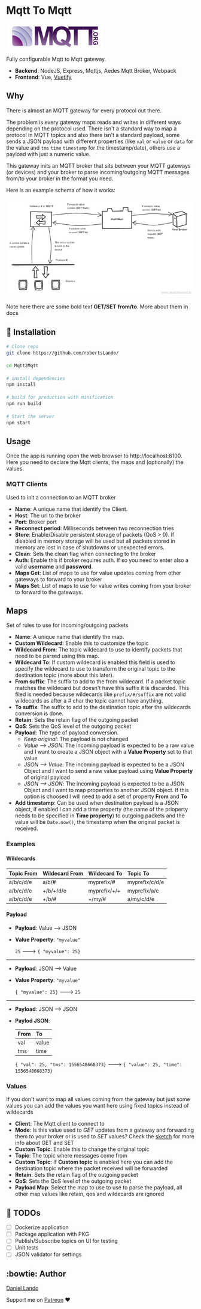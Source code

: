 # Mqtt To Mqtt

![MQTT](images/MQTT-Logo.png)

Fully configurable Mqtt to Mqtt gateway.

- **Backend**: NodeJS, Express, Mqttjs, Aedes Mqtt Broker, Webpack
- **Frontend**: Vue, [Vuetify](https://github.com/vuetifyjs/vuetify)

## Why

There is almost an MQTT gateway for every protocol out there.

The problem is every gateway maps reads and writes in different ways depending on the protocol used. There isn't a standard way to map a protocol in MQTT topics and also there isn't a standard payload, some sends a JSON payload with different properties (like `val` or `value` or `data` for the value and `tms` `time` `timestamp` for the timestamp/date), others use a payload with just a numeric value.

This gateway inits an MQTT broker that sits between your MQTT gateways (or devices) and your broker to parse incoming/outgoing MQTT messages from/to your broker in the format you need.

Here is an example schema of how it works:

![Diagram](images/sketch_diagram.png)

Note here there are some bold text **GET/SET** **from/to**. More about them in docs

## :electric_plug: Installation

``` bash
# Clone repo
git clone https://github.com/robertsLando/

cd Mqtt2Mqtt

# install dependencies
npm install

# build for production with minification
npm run build

# Start the server
npm start
```

## Usage

Once the app is running open the web browser to http://localhost:8100. Here you need to declare the Mqtt clients, the maps and (optionally) the values.

### MQTT Clients

Used to init a connection to an MQTT broker

- **Name**: A unique name that identify the Client.
- **Host**: The url to the broker
- **Port**: Broker port
- **Reconnect period**: Milliseconds between two reconnection tries
- **Store**: Enable/Disable persistent storage of packets (QoS > 0). If disabled in memory storage will be used but all packets stored in memory are lost in case of shutdowns or unexpected errors.
- **Clean**: Sets the clean flag when connecting to the broker
- **Auth**: Enable this if broker requires auth. If so you need to enter also a valid **username** and **password**.
- **Maps Get**: List of maps to use for value updates coming from other gateways to forward to your broker
- **Maps Set**: List of maps to use for value writes coming from your broker to forward to the gateways.

## Maps

Set of rules to use for incoming/outgoing packets

- **Name**: A unique name that identify the map.
- **Custom Wildecard**: Enable this to customize the topic
- **Wildecard From**: The topic wildecard to use to identify packets that need to be parsed using this map.
- **Wildecard To**: If custom wildecard is enabled this field is used to specify the wildecard to use to transform the original topic to the destination topic (more about this later).
- **From suffix**: The suffix to add to the from wildecard. If a packet topic matches the wildecard but doesn't have this suffix it is discarded. This filed is needed because wildecards like `prefix/#/suffix` are not valid wildecards as after a # char the topic cannot have anything.
- **To suffix**: The suffix to add to the destination topic after the wildecards conversion is done.
- **Retain**: Sets the retain flag of the outgoing packet
- **QoS**: Sets the QoS level of the outgoing packet
- **Payload**: The type of payload conversion.
  - *Keep original*: The payload is not changed
  - *Value --> JSON*: The incoming payload is expected to be a raw value and I want to create a JSON object with a **Value Property** set to that value
  - *JSON --> Value*: The incoming payload is expected to be a JSON Object and I want to send a raw value payload using **Value Property** of original payload
  - *JSON --> JSON*: The incoming payload is expected to be a JSON Object and I want to map properties to another JSON object. If this option is choosed I will need to add a set of property **From** and **To**
- **Add timestamp**: Can be used when destination payload is a JSON object, if enabled I can add a time property (the name of the prioperty needs to be specified in **Time property**) to outgoing packets and the value will be `Date.now()`, the timestamp when the original packet is received.

### Examples

#### Wildecards

| Topic From | Wildecard From | Wildecard To | Topic To       |
| :--------- | :------------- | :----------- | :------------- |
| a/b/c/d/e  | a/b/#          | myprefix/#   | myprefix/c/d/e |
| a/b/c/d/e  | +/b/+/d/e      | myprefix/+/+ | myprefix/a/c   |
| a/b/c/d/e  | +/b/#          | +/my/#       | a/my/c/d/e     |

#### Payload

- **Payload**: Value --> JSON
- **Value Property**: `"myvalue"`

    `25`  --->  `{ "myvalue": 25}`

---

- **Payload**: JSON --> Value
- **Value Property**: `"myvalue"`

    `{ "myvalue": 25}`  --->  `25`

---

- **Payload**: JSON --> JSON
- **Paylod JSON**:

    | From | To    |
    | :--- | :---- |
    | val  | value |
    | tms  | time  |

    `{ "val": 25, "tms": 1556548668373}`  --->  `{ "value": 25, "time": 1556548668373}`

### Values

If you don't want to map all values coming from the gateway but just some values you can add the values you want here using fixed topics instead of wildecards

- **Client**: The Mqtt client to connect to
- **Mode**: Is this value used to *GET* updates from a gateway and forwarding them to your broker or is used to *SET* values? Check the [sketch]("https://github.com/robertsLando/Mqtt2Mqtt#why") for more info about GET and SET
- **Custom Topic**: Enable this to change the original topic
- **Topic**: The topic where messages come from
- **Custom Topic**: If **Custom topic** is enabled here you can add the destination topic where the packet received will be forwarded
- **Retain**: Sets the retain flag of the outgoing packet
- **QoS**: Sets the QoS level of the outgoing packet
- **Payload Map**: Select the map to use to use to parse the payload, all other map values like retain, qos and wildecards are ignored

## :pencil: TODOs

- [ ] Dockerize application
- [ ] Package application with PKG
- [ ] Publish/Subscribe topics on UI for testing
- [ ] Unit tests
- [ ] JSON validator for settings

## :bowtie: Author

[Daniel Lando](https://github.com/robertsLando)

Support me on [Patreon](https://www.patreon.com/join/2409916) :heart:
